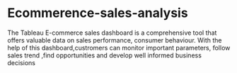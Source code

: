 # Ecommerence-sales-analysis
The Tableau E-commerce sales dashboard is a comprehensive tool that offers valuable data 
on sales performance, consumer behaviour. With the help of this dashboard,custromers can monitor 
important parameters, follow sales trend ,find opportunities and develop well informed business 
decisions
